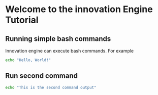 # Welcome to the innovation Engine Tutorial

## Running simple bash commands

Innovation engine can execute bash commands. For example

```bash
echo "Hello, World!"
```

## Run second command

```bash
echo "This is the second command output"
```

